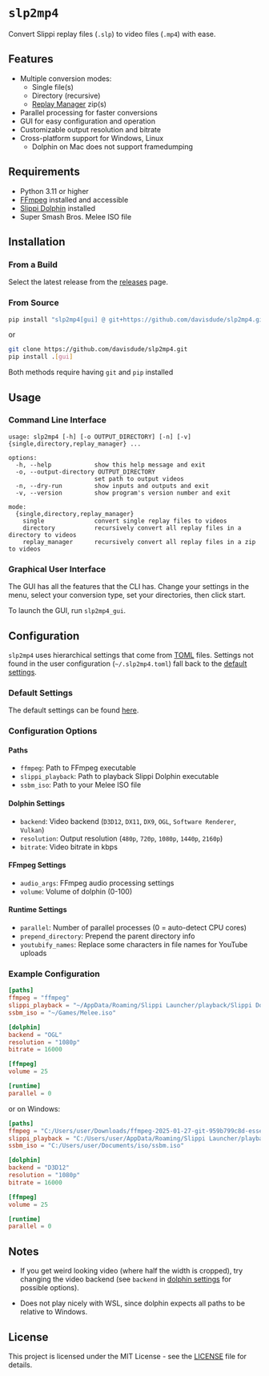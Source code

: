 # `slp2mp4`

Convert Slippi replay files (`.slp`) to video files (`.mp4`) with ease.

## Features

- Multiple conversion modes:
    - Single file(s)
    - Directory (recursive)
    - [Replay Manager][replay-manager] zip(s)
- Parallel processing for faster conversions
- GUI for easy configuration and operation
- Customizable output resolution and bitrate
- Cross-platform support for Windows, Linux
    - Dolphin on Mac does not support framedumping

## Requirements

- Python 3.11 or higher
- [FFmpeg](https://ffmpeg.org/) installed and accessible
- [Slippi Dolphin](https://slippi.gg/downloads) installed
- Super Smash Bros. Melee ISO file

## Installation

### From a Build

Select the latest release from the [releases][releases] page.

### From Source

```bash
pip install "slp2mp4[gui] @ git+https://github.com/davisdude/slp2mp4.git"
```

or

```bash
git clone https://github.com/davisdude/slp2mp4.git
pip install .[gui]
```

Both methods require having `git` and `pip` installed

## Usage

### Command Line Interface

```text
usage: slp2mp4 [-h] [-o OUTPUT_DIRECTORY] [-n] [-v] {single,directory,replay_manager} ...

options:
  -h, --help            show this help message and exit
  -o, --output-directory OUTPUT_DIRECTORY
                        set path to output videos
  -n, --dry-run         show inputs and outputs and exit
  -v, --version         show program's version number and exit

mode:
  {single,directory,replay_manager}
    single              convert single replay files to videos
    directory           recursively convert all replay files in a directory to videos
    replay_manager      recursively convert all replay files in a zip to videos
```

### Graphical User Interface

The GUI has all the features that the CLI has. Change your settings in the
menu, select your conversion type, set your directories, then click start.

To launch the GUI, run `slp2mp4_gui`.

## Configuration

`slp2mp4` uses hierarchical settings that come from [TOML][toml] files.
Settings not found in the user configuration (`~/.slp2mp4.toml`) fall back to
the [default settings](#default-settings).

### Default Settings

The default settings can be found [here][default-settings].

### Configuration Options

#### Paths

- `ffmpeg`: Path to FFmpeg executable
- `slippi_playback`: Path to playback Slippi Dolphin executable
- `ssbm_iso`: Path to your Melee ISO file

#### Dolphin Settings

- `backend`: Video backend (`D3D12`, `DX11`, `DX9`, `OGL`, `Software Renderer`,
  `Vulkan`)
- `resolution`: Output resolution (`480p`, `720p`, `1080p`, `1440p`, `2160p`)
- `bitrate`: Video bitrate in kbps

#### FFmpeg Settings

- `audio_args`: FFmpeg audio processing settings
- `volume`: Volume of dolphin (0-100)

#### Runtime Settings

- `parallel`: Number of parallel processes (0 = auto-detect CPU cores)
- `prepend_directory`: Prepend the parent directory info
- `youtubify_names`: Replace some characters in file names for YouTube uploads

### Example Configuration

```toml
[paths]
ffmpeg = "ffmpeg"
slippi_playback = "~/AppData/Roaming/Slippi Launcher/playback/Slippi Dolphin.exe"
ssbm_iso = "~/Games/Melee.iso"

[dolphin]
backend = "OGL"
resolution = "1080p"
bitrate = 16000

[ffmpeg]
volume = 25

[runtime]
parallel = 0
```

or on Windows:

```toml
[paths]
ffmpeg = "C:/Users/user/Downloads/ffmpeg-2025-01-27-git-959b799c8d-essentials_build/bin/ffmpeg.exe"
slippi_playback = "C:/Users/user/AppData/Roaming/Slippi Launcher/playback/Slippi Dolphin.exe"
ssbm_iso = "C:/Users/user/Documents/iso/ssbm.iso"

[dolphin]
backend = "D3D12"
resolution = "1080p"
bitrate = 16000

[ffmpeg]
volume = 25

[runtime]
parallel = 0
```

## Notes

* If you get weird looking video (where half the width is cropped), try
  changing the video backend (see `backend` in [dolphin
  settings](#dolphin-settings) for possible options).

* Does not play nicely with WSL, since dolphin expects all paths to be relative
  to Windows.

## License

This project is licensed under the MIT License - see the [LICENSE](LICENSE) file for details.


[default-settings]: ./src/slp2mp4/defaults.toml
[dolphin-video-backends-src]: https://github.com/dolphin-emu/dolphin/tree/master/Source/Core/VideoBackends
[dolphin-video-backends]: https://wiki.dolphin-emu.org/index.php?title=Configuration_Guide#Video_Backend
[releases]: ../../releases
[replay-manager]: https://github.com/jmlee337/replay-manager-for-slippi
[toml]: https://toml.io/en/
